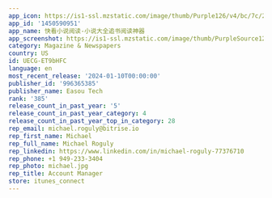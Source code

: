 ```yaml
---
app_icon: https://is1-ssl.mzstatic.com/image/thumb/Purple126/v4/bc/7c/23/bc7c239e-fab2-e65e-7151-a1453c8d1b87/CDAppIcon-1x_U007emarketing-0-6-85-220.png/1024x1024bb.png
app_id: '1450590951'
app_name: 快看小说阅读-小说大全追书阅读神器
app_screenshot: https://is1-ssl.mzstatic.com/image/thumb/PurpleSource124/v4/ff/fc/51/fffc510d-5887-6527-e30c-457f08fd5bdd/799468d6-2f69-4402-9f30-1eecf2feee24__U7cbe_U9009-1.png/2688x1242bb.png
category: Magazine & Newspapers
country: US
id: UECG-ET9bHFC
language: en
most_recent_release: '2024-01-10T00:00:00'
publisher_id: '996365385'
publisher_name: Easou Tech
rank: '385'
release_count_in_past_year: '5'
release_count_in_past_year_category: 4
release_count_in_past_year_top_in_category: 28
rep_email: michael.roguly@bitrise.io
rep_first_name: Michael
rep_full_name: Michael Roguly
rep_linkedin: https://www.linkedin.com/in/michael-roguly-77376710
rep_phone: +1 949-233-3404
rep_photo: michael.jpg
rep_title: Account Manager
store: itunes_connect
---
```

